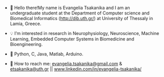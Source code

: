 - 👋 Hello there!My name is Evangelia Tsakanika and I am an undergraduate student at the Department of Computer science and Biomedical Informatics (http://dib.uth.gr/) 
at University of Thessaly in Lamia, Greece.
- 💡 I’m interested in research in Neurophysiology, Neuroscience, Machine Learning, Embedded Computer Systems in Biomedicine and Bioengineering.
- 🚀 Python, C, Java, Matlab, Arduino.

- 📩 How to reach me: evangelia.tsakanika@gmail.com & etsakanika@uth.gr || www.linkedin.com/in/evangelia-tsakanika/

<!---
etsakanika/etsakanika is a ✨ special ✨ repository because its `README.md` (this file) appears on your GitHub profile.
You can click the Preview link to take a look at your changes.
--->
